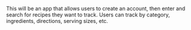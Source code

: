 This will be an app that allows users to create an account, then enter and search for recipes they want to track. Users can track by category, ingredients, directions, serving sizes, etc.